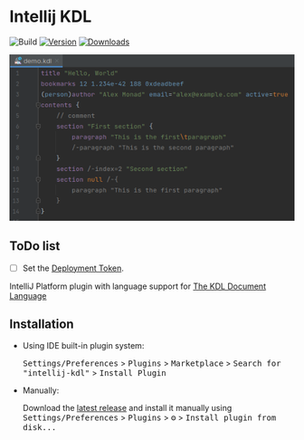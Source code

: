 # Intellij KDL

![Build](https://github.com/kdl-org/intellij-kdl/workflows/Build/badge.svg)
[![Version](https://img.shields.io/jetbrains/plugin/v/20136.svg)](https://plugins.jetbrains.com/plugin/20136)
[![Downloads](https://img.shields.io/jetbrains/plugin/d/20136.svg)](https://plugins.jetbrains.com/plugin/20136)

![demo](images/demo.png)

## ToDo list
- [ ] Set the [Deployment Token](https://plugins.jetbrains.com/docs/marketplace/plugin-upload.html).

<!-- Plugin description -->

IntelliJ Platform plugin with language support for [The KDL Document Language](https://kdl.dev/)

<!-- Plugin description end -->

## Installation

- Using IDE built-in plugin system:
  
  <kbd>Settings/Preferences</kbd> > <kbd>Plugins</kbd> > <kbd>Marketplace</kbd> > <kbd>Search for "intellij-kdl"</kbd> >
  <kbd>Install Plugin</kbd>
  
- Manually:

  Download the [latest release](https://github.com/kdl-org/intellij-kdl/releases/latest) and install it manually using
  <kbd>Settings/Preferences</kbd> > <kbd>Plugins</kbd> > <kbd>⚙️</kbd> > <kbd>Install plugin from disk...</kbd>

